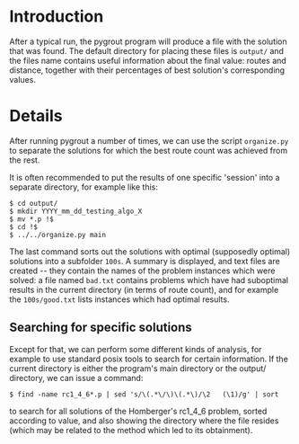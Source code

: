 # Introduction #

After a typical run, the pygrout program will produce a file with the solution that was found. The default directory for placing these files is `output/` and the files name contains useful information about the final value: routes and distance, together with their percentages of best solution's corresponding values.

# Details #

After running pygrout a number of times, we can use the script `organize.py` to separate the solutions for which the best route count was achieved from the rest.

It is often recommended to put the results of one specific 'session' into a separate directory, for example like this:

```
$ cd output/
$ mkdir YYYY_mm_dd_testing_algo_X
$ mv *.p !$
$ cd !$
$ ../../organize.py main
```

The last command sorts out the solutions with optimal (supposedly optimal) solutions into a subfolder `100s`. A summary is displayed, and text files are created -- they contain the names of the problem instances which were solved: a file named `bad.txt` contains problems which have had suboptimal results in the current directory (in terms of route count), and for example the `100s/good.txt` lists instances which had optimal results.

## Searching for specific solutions ##

Except for that, we can perform some different kinds of analysis, for example to use standard posix tools to search for certain information. If the current directory is either the program's main directory or the output/ directory, we can issue a command:

```
$ find -name rc1_4_6*.p | sed 's/\(.*\/\)\(.*\)/\2   (\1)/g' | sort
```

to search for all solutions of the Homberger's rc1\_4\_6 problem, sorted according to value, and also showing the directory where the file resides (which may be related to the method which led to its obtainment).